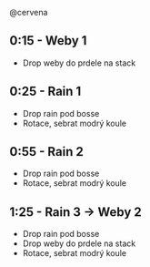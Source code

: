 @cervena

## 0:15 - Weby 1

- Drop weby do prdele na stack

## 0:25 - Rain 1

- Drop rain pod bosse
- Rotace, sebrat modrý koule

## 0:55 - Rain 2

- Drop rain pod bosse
- Rotace, sebrat modrý koule

## 1:25 - Rain 3 -> Weby 2

- Drop rain pod bosse
- Drop weby do prdele na stack
- Rotace, sebrat modrý koule
